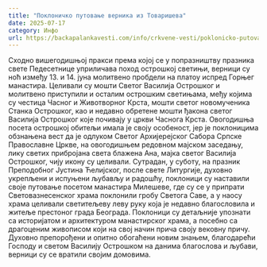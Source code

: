 ```yaml
---
title: "Поклоничко путовање верника из Товаришева"
date: 2025-07-17
category: Инфо
url: https://backapalankavesti.com/info/crkvene-vesti/poklonicko-putovanje-vernika-iz-tovariseva-5/
---
```


Сходно вишегодишњој пракси према којој се у попразништву празника свете Педесетнице уприличава поход острошкој светињи, верници су ноћ између 13. и 14. јуна молитвено пробдели на платоу испред Горњег манастира. Целивали су мошти Светог Василија Острошког и молитвено приступили и осталим острошким светињама, међу којима су честица Часног и Животворног Крста, мошти светог новомученика Станка Острошког, као и недавно обретене мошти ђакона светог Василија Острошког које почивају у цркви Часнога Крста. Овогодишња посета острошкој обитељи имала је своју особеност, јер је поклоницима обзнањена вест да је одлуком Светог Архијерејског Сабора Српске Православне Цркве, на овогодишњем редовном мајском заседању, лику светих прибројана света блажена Ана, мајка светог Василија Острошког, чију икону су целивали. Сутрадан, у суботу, на празник Преподобног Јустина Ћелијског, после свете Литургије, духовно укрепљени и испуњени љубављу и радошћу, поклоници су наставили своје путовање посетом манастира Милешеве, где су се у припрати Световазнесенског храма поклонили гробу Светога Саве, а у наосу храма целивали светитељеву леву руку која је недавно благословила и житеље престоног града Београда. Поклоници су детаљније упознати са историјатом и архитектуром манастирског храма, а посебно са драгоценим живописом који на свој начин прича своју вековну причу. Духовно препорођени и опитно обогаћени новим знањем, благодарећи Господу и светом Василију Острошком на данима благослова и љубави, верници су се вратили својим домовима.
